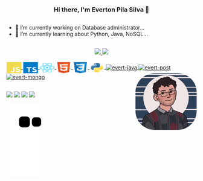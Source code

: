 ### <div align="center"> Hi there, I'm Everton Pila Silva 👋 <div>
 ##
- 🔭 I’m currently working on Database administrator...
- 🌱 I’m currently learning about Python, Java, NoSQL...
 ##
 <div align="center">
  <a href="https://github.com/Everton-Pila-Silva">
  <img height="180em" src="https://github-readme-stats.vercel.app/api?username=Everton-Pila-Silva&show_icons=true&theme=midnight-purple&include_all_commits=false&count_private=true"/>
  <img height="180em" src="https://github-readme-stats.vercel.app/api/top-langs/?username=Everton-Pila-Silva&layout=compact&langs_count=7&theme=midnight-purple"/>
</div>
<div style="display: inline_block"><br>
  <img align="center" alt="evert-Js" height="30" width="40" src="https://raw.githubusercontent.com/devicons/devicon/master/icons/javascript/javascript-plain.svg">
  <img align="center" alt="evert-Ts" height="30" width="40" src="https://raw.githubusercontent.com/devicons/devicon/master/icons/typescript/typescript-plain.svg">
  <img align="center" alt="evert-React" height="30" width="40" src="https://raw.githubusercontent.com/devicons/devicon/master/icons/react/react-original.svg">
  <img align="center" alt="evert-HTML" height="30" width="40" src="https://raw.githubusercontent.com/devicons/devicon/master/icons/html5/html5-original.svg">
  <img align="center" alt="evert-CSS" height="30" width="40" src="https://raw.githubusercontent.com/devicons/devicon/master/icons/css3/css3-original.svg">
  <img align="center" alt="evert-Python" height="30" width="40" src="https://raw.githubusercontent.com/devicons/devicon/master/icons/python/python-original.svg">
  <img align="center" alt="evert-java" height="30" width="40" src="https://cdn.jsdelivr.net/gh/devicons/devicon/icons/java/java-original.svg">
  <img align="center" alt="evert-post" height="30" width="40" src="https://cdn.jsdelivr.net/gh/devicons/devicon/icons/postgresql/postgresql-original.svg">
   <img align="center" alt="evert-mongo" height="30" width="40" src="https://cdn.jsdelivr.net/gh/devicons/devicon/icons/mongodb/mongodb-original.svg">
  <img align="right" alt="evert-pic" height="150" style="border-radius:50px;" src="https://raw.githubusercontent.com/Everton-Pila-Silva/Everton-Pila-Silva/main/everton.png">
</div> 
  
  ##
 
<div> 
  <a href="https://www.youtube.com/channel/UCEj9YqQ25_ECxqlzS1BLgQg" target="_blank"><img src="https://img.shields.io/badge/YouTube-FF0000?style=for-the-badge&logo=youtube&logoColor=white" target="_blank"></a>
  <a href="https://www.instagram.com/everton_p_s/" target="_blank"><img src="https://img.shields.io/badge/-Instagram-%23E4405F?style=for-the-badge&logo=instagram&logoColor=white" target="_blank"></a>
  <a href = "mailto:evertonpilasilva@gmail.com"><img src="https://img.shields.io/badge/-Gmail-%23333?style=for-the-badge&logo=gmail&logoColor=white" target="_blank"></a>
  <a href="https://www.linkedin.com/in/everton-pila-silva/" target="_blank"><img src="https://img.shields.io/badge/-LinkedIn-%230077B5?style=for-the-badge&logo=linkedin&logoColor=white" target="_blank"></a> 
 
  ![Snake animation](https://github.com/Everton-Pila-Silva/Everton-Pila-Silva/blob/output/github-contribution-grid-snake.svg)
 
</div>


